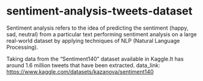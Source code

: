 # sentiment-analysis-tweets-dataset 

Sentiment analysis refers to the idea of predicting the sentiment (happy, sad, neutral) from a particular text performing sentiment analysis on a large real-world dataset by applying techniques of NLP (Natural Language Processing).

Taking data from the “Sentiment140” dataset available in Kaggle.It has around 1.6 million tweets that have been extracted. 
 data_link: https://www.kaggle.com/datasets/kazanova/sentiment140
